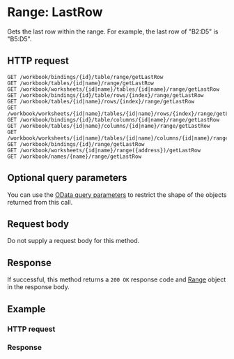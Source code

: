 # Range: LastRow

Gets the last row within the range. For example, the last row of "B2:D5" is "B5:D5".
## HTTP request
```http
GET /workbook/bindings/{id}/table/range/getLastRow
GET /workbook/tables/{id|name}/range/getLastRow
GET /workbook/worksheets/{id|name}/tables/{id|name}/range/getLastRow
GET /workbook/bindings/{id}/table/rows/{index}/range/getLastRow
GET /workbook/tables/{id|name}/rows/{index}/range/getLastRow
GET /workbook/worksheets/{id|name}/tables/{id|name}/rows/{index}/range/getLastRow
GET /workbook/bindings/{id}/table/columns/{id|name}/range/getLastRow
GET /workbook/tables/{id|name}/columns/{id|name}/range/getLastRow
GET /workbook/worksheets/{id|name}/tables/{id|name}/columns/{id|name}/range/getLastRow
GET /workbook/bindings/{id}/range/getLastRow
GET /workbook/worksheets/{id|name}/range({address})/getLastRow
GET /workbook/names/{name}/range/getLastRow
```
## Optional query parameters
You can use the [OData query parameters](odata-optional-query-parameters.md) to restrict the shape of the objects returned from this call.

## Request body
Do not supply a request body for this method.


## Response
If successful, this method returns a `200 OK` response code and [Range](../resources/range.md) object in the response body.
## Example
### HTTP request
### Response
